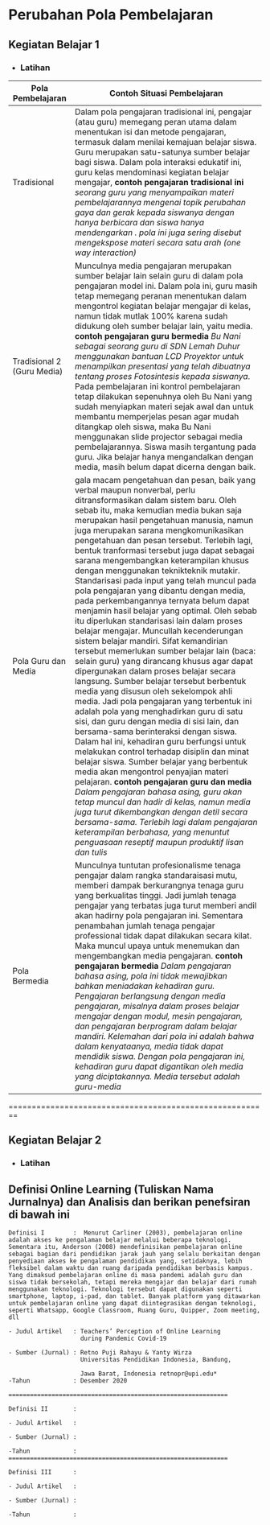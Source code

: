 # **Perubahan Pola Pembelajaran**

## Kegiatan Belajar 1

- ### Latihan 
| Pola Pembelajaran              | Contoh Situasi Pembelajaran  |
| --------------------           | ----------- |
| Tradisional                    | Dalam pola pengajaran tradisional ini, pengajar (atau guru) memegang peran utama dalam menentukan isi dan metode pengajaran, termasuk dalam menilai kemajuan belajar siswa. Guru merupakan satu-satunya sumber belajar bagi siswa. Dalam pola interaksi edukatif ini, guru kelas mendominasi kegiatan belajar mengajar, **contoh pengajaran tradisional ini** _seorang guru yang menyampaikan materi pembelajarannya mengenai topik perubahan gaya dan gerak kepada siswanya dengan hanya berbicara dan siswa hanya mendengarkan . pola ini juga sering disebut mengekspose materi secara satu arah (one way interaction)_ |
| Tradisional 2 (Guru Media)     | Munculnya media pengajaran merupakan sumber belajar lain selain guru di dalam pola pengajaran model ini. Dalam pola ini, guru masih tetap memegang peranan menentukan dalam mengontrol kegiatan belajar mengajar di kelas, namun tidak mutlak 100% karena sudah didukung oleh sumber belajar lain, yaitu media. **contoh pengajaran guru bermedia** _Bu Nani sebagai seorang guru di SDN Lemah Duhur menggunakan bantuan LCD Proyektor untuk menampilkan presentasi  yang telah dibuatnya tentang proses Fotosintesis kepada siswanya_. Pada  pembelajaran ini kontrol pembelajaran tetap dilakukan sepenuhnya oleh Bu  Nani yang sudah menyiapkan materi sejak awal dan untuk membantu  memperjelas pesan agar mudah ditangkap oleh siswa, maka Bu Nani  menggunakan slide projector sebagai media pembelajarannya. Siswa masih  tergantung pada guru. Jika belajar hanya mengandalkan dengan media, masih  belum dapat dicerna dengan baik. |
| Pola Guru dan Media            | gala macam pengetahuan dan pesan, baik yang verbal maupun nonverbal, perlu ditransformasikan dalam sistem baru. Oleh sebab itu, maka kemudian media bukan saja merupakan hasil pengetahuan manusia, namun juga merupakan sarana mengkomunikasikan pengetahuan dan pesan tersebut. Terlebih lagi, bentuk tranformasi tersebut juga dapat sebagai sarana mengembangkan keterampilan khusus dengan menggunakan teknikteknik mutakir. Standarisasi pada input yang telah muncul pada pola pengajaran yang dibantu dengan media, pada perkembangannya ternyata belum dapat menjamin hasil belajar yang optimal. Oleh sebab itu diperlukan standarisasi lain dalam proses belajar mengajar. Muncullah kecenderungan sistem belajar mandiri. Sifat kemandirian tersebut memerlukan sumber belajar lain (baca: selain guru) yang dirancang khusus agar dapat dipergunakan dalam proses belajar secara langsung. Sumber belajar tersebut berbentuk media yang disusun oleh sekelompok ahli media. Jadi pola pengajaran yang terbentuk ini adalah pola yang menghadirkan guru di satu sisi, dan guru dengan media di sisi lain, dan bersama-sama berinteraksi dengan siswa. Dalam hal ini, kehadiran guru berfungsi untuk melakukan control terhadap disiplin dan minat belajar siswa. Sumber belajar yang berbentuk media akan mengontrol penyajian materi pelajaran. **contoh pengajaran guru dan media** _Dalam pengajaran bahasa asing, guru akan tetap muncul dan hadir di kelas, namun media juga turut dikembangkan dengan detil secara bersama-sama. Terlebih lagi dalam pengajaran keterampilan berbahasa, yang menuntut penguasaan reseptif maupun produktif lisan dan tulis_ |
| Pola Bermedia                  | Munculnya tuntutan profesionalisme tenaga pengajar dalam rangka standaraisasi mutu, memberi dampak berkurangnya tenaga guru yang berkualitas tinggi. Jadi jumlah tenaga pengajar yang terbatas juga turut memberi andil akan hadirny pola pengajaran ini. Sementara penambahan jumlah tenaga pengajar professional tidak dapat dilakukan secara kilat. Maka muncul upaya untuk menemukan dan mengembangkan media pengajaran. **contoh pengajaran bermedia** _Dalam pengajaran bahasa asing, pola ini tidak mewajibkan bahkan meniadakan kehadiran guru. Pengajaran berlangsung dengan media pengajaran, misalnya dalam proses belajar mengajar dengan modul, mesin pengajaran, dan pengajaran berprogram dalam belajar mandiri. Kelemahan dari pola ini adalah bahwa dalam kenyataanya, media tidak dapat mendidik siswa. Dengan pola pengajaran ini, kehadiran guru dapat digantikan oleh media yang diciptakannya. Media tersebut adalah guru-media_ |

========================================================

## Kegiatan Belajar 2

- ### Latihan

## **Definisi Online Learning  (Tuliskan Nama Jurnalnya) dan Analisis dan berikan penefsiran di bawah ini**

    Definisi I        :  Menurut Carliner (2003), pembelajaran online adalah akses ke pengalaman belajar melalui beberapa teknologi. Sementara itu, Anderson (2008) mendefinisikan pembelajaran online sebagai bagian dari pendidikan jarak jauh yang selalu berkaitan dengan penyediaan akses ke pengalaman pendidikan yang, setidaknya, lebih fleksibel dalam waktu dan ruang daripada pendidikan berbasis kampus. Yang dimaksud pembelajaran online di masa pandemi adalah guru dan siswa tidak bersekolah, tetapi mereka mengajar dan belajar dari rumah menggunakan teknologi. Teknologi tersebut dapat digunakan seperti smartphone, laptop, i-pad, dan tablet. Banyak platform yang ditawarkan untuk pembelajaran online yang dapat diintegrasikan dengan teknologi, seperti Whatsapp, Google Classroom, Ruang Guru, Quipper, Zoom meeting, dll

    - Judul Artikel   : Teachers’ Perception of Online Learning 
                        during Pandemic Covid-19

    - Sumber (Jurnal) : Retno Puji Rahayu & Yanty Wirza 
                        Universitas Pendidikan Indonesia, Bandung, 

                        Jawa Barat, Indonesia retnopr@upi.edu*
    -Tahun            : Desember 2020 
       
    =============================================================

    Definisi II       :

    - Judul Artikel   : 

    - Sumber (Jurnal) :
    
    -Tahun            :
    =============================================================

    Definisi III      :

    - Judul Artikel   : 

    - Sumber (Jurnal) :

    -Tahun            :

